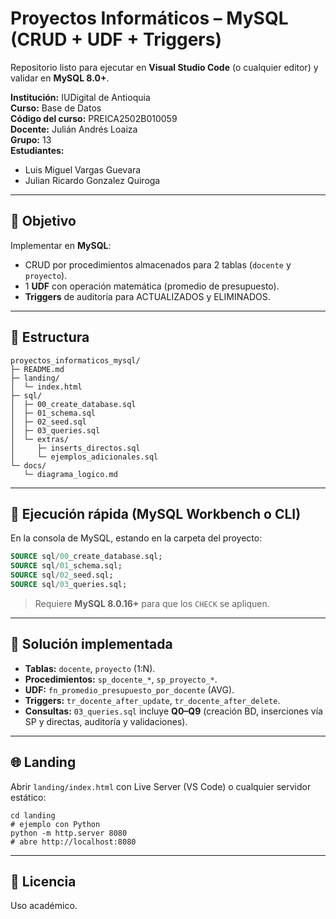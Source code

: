 # Proyectos Informáticos – MySQL (CRUD + UDF + Triggers)

Repositorio listo para ejecutar en **Visual Studio Code** (o cualquier editor) y validar en **MySQL 8.0+**.

**Institución:** IUDigital de Antioquia  
**Curso:** Base de Datos  
**Código del curso:** PREICA2502B010059  
**Docente:** Julián Andrés Loaiza  
**Grupo:** 13  
**Estudiantes:**

- Luis Miguel Vargas Guevara
- Julian Ricardo Gonzalez Quiroga

---

## 🎯 Objetivo

Implementar en **MySQL**:

- CRUD por procedimientos almacenados para 2 tablas (`docente` y `proyecto`).
- 1 **UDF** con operación matemática (promedio de presupuesto).
- **Triggers** de auditoría para ACTUALIZADOS y ELIMINADOS.

---

## 📂 Estructura

```
proyectos_informaticos_mysql/
├─ README.md
├─ landing/
│  └─ index.html
├─ sql/
│  ├─ 00_create_database.sql
│  ├─ 01_schema.sql
│  ├─ 02_seed.sql
│  ├─ 03_queries.sql
│  └─ extras/
│     ├─ inserts_directos.sql
│     └─ ejemplos_adicionales.sql
└─ docs/
   └─ diagrama_logico.md
```

---

## 🚀 Ejecución rápida (MySQL Workbench o CLI)

En la consola de MySQL, estando en la carpeta del proyecto:

```sql
SOURCE sql/00_create_database.sql;
SOURCE sql/01_schema.sql;
SOURCE sql/02_seed.sql;
SOURCE sql/03_queries.sql;
```

> Requiere **MySQL 8.0.16+** para que los `CHECK` se apliquen.

---

## 🧩 Solución implementada

- **Tablas:** `docente`, `proyecto` (1:N).
- **Procedimientos:** `sp_docente_*`, `sp_proyecto_*`.
- **UDF:** `fn_promedio_presupuesto_por_docente` (AVG).
- **Triggers:** `tr_docente_after_update`, `tr_docente_after_delete`.
- **Consultas:** `03_queries.sql` incluye **Q0–Q9** (creación BD, inserciones vía SP y directas, auditoría y validaciones).

---

## 🌐 Landing

Abrir `landing/index.html` con Live Server (VS Code) o cualquier servidor estático:

```
cd landing
# ejemplo con Python
python -m http.server 8080
# abre http://localhost:8080
```

---

## 📜 Licencia

Uso académico.
